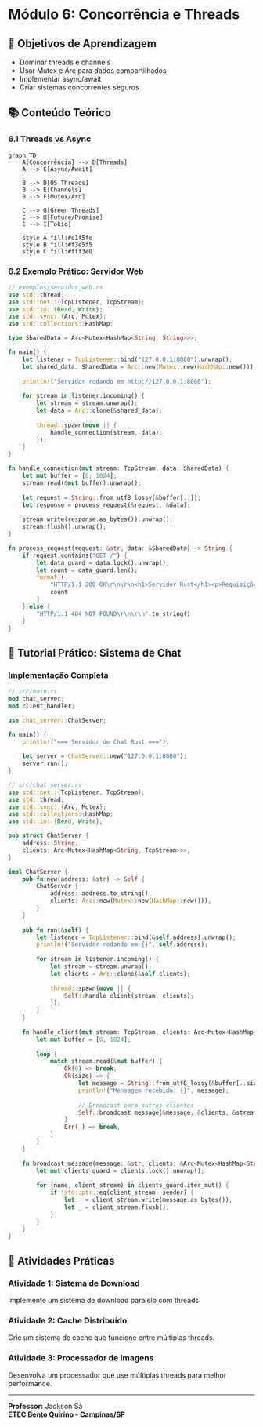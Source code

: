 # Módulo 6: Concorrência e Threads

## 🎯 Objetivos de Aprendizagem

- Dominar threads e channels
- Usar Mutex e Arc para dados compartilhados
- Implementar async/await
- Criar sistemas concorrentes seguros

## 📚 Conteúdo Teórico

### 6.1 Threads vs Async

```mermaid
graph TD
    A[Concorrência] --> B[Threads]
    A --> C[Async/Await]
    
    B --> D[OS Threads]
    B --> E[Channels]
    B --> F[Mutex/Arc]
    
    C --> G[Green Threads]
    C --> H[Future/Promise]
    C --> I[Tokio]
    
    style A fill:#e1f5fe
    style B fill:#f3e5f5
    style C fill:#fff3e0
```

### 6.2 Exemplo Prático: Servidor Web

```rust
// exemplos/servidor_web.rs
use std::thread;
use std::net::{TcpListener, TcpStream};
use std::io::{Read, Write};
use std::sync::{Arc, Mutex};
use std::collections::HashMap;

type SharedData = Arc<Mutex<HashMap<String, String>>>;

fn main() {
    let listener = TcpListener::bind("127.0.0.1:8080").unwrap();
    let shared_data: SharedData = Arc::new(Mutex::new(HashMap::new()));
    
    println!("Servidor rodando em http://127.0.0.1:8080");
    
    for stream in listener.incoming() {
        let stream = stream.unwrap();
        let data = Arc::clone(&shared_data);
        
        thread::spawn(move || {
            handle_connection(stream, data);
        });
    }
}

fn handle_connection(mut stream: TcpStream, data: SharedData) {
    let mut buffer = [0; 1024];
    stream.read(&mut buffer).unwrap();
    
    let request = String::from_utf8_lossy(&buffer[..]);
    let response = process_request(&request, &data);
    
    stream.write(response.as_bytes()).unwrap();
    stream.flush().unwrap();
}

fn process_request(request: &str, data: &SharedData) -> String {
    if request.contains("GET /") {
        let data_guard = data.lock().unwrap();
        let count = data_guard.len();
        format!(
            "HTTP/1.1 200 OK\r\n\r\n<h1>Servidor Rust</h1><p>Requisições: {}</p>",
            count
        )
    } else {
        "HTTP/1.1 404 NOT FOUND\r\n\r\n".to_string()
    }
}
```

## 🎯 Tutorial Prático: Sistema de Chat

### Implementação Completa

```rust
// src/main.rs
mod chat_server;
mod client_handler;

use chat_server::ChatServer;

fn main() {
    println!("=== Servidor de Chat Rust ===");
    
    let server = ChatServer::new("127.0.0.1:8080");
    server.run();
}
```

```rust
// src/chat_server.rs
use std::net::{TcpListener, TcpStream};
use std::thread;
use std::sync::{Arc, Mutex};
use std::collections::HashMap;
use std::io::{Read, Write};

pub struct ChatServer {
    address: String,
    clients: Arc<Mutex<HashMap<String, TcpStream>>>,
}

impl ChatServer {
    pub fn new(address: &str) -> Self {
        ChatServer {
            address: address.to_string(),
            clients: Arc::new(Mutex::new(HashMap::new())),
        }
    }
    
    pub fn run(&self) {
        let listener = TcpListener::bind(&self.address).unwrap();
        println!("Servidor rodando em {}", self.address);
        
        for stream in listener.incoming() {
            let stream = stream.unwrap();
            let clients = Arc::clone(&self.clients);
            
            thread::spawn(move || {
                Self::handle_client(stream, clients);
            });
        }
    }
    
    fn handle_client(mut stream: TcpStream, clients: Arc<Mutex<HashMap<String, TcpStream>>>) {
        let mut buffer = [0; 1024];
        
        loop {
            match stream.read(&mut buffer) {
                Ok(0) => break,
                Ok(size) => {
                    let message = String::from_utf8_lossy(&buffer[..size]);
                    println!("Mensagem recebida: {}", message);
                    
                    // Broadcast para outros clientes
                    Self::broadcast_message(&message, &clients, &stream);
                }
                Err(_) => break,
            }
        }
    }
    
    fn broadcast_message(message: &str, clients: &Arc<Mutex<HashMap<String, TcpStream>>>, sender: &TcpStream) {
        let mut clients_guard = clients.lock().unwrap();
        
        for (name, client_stream) in clients_guard.iter_mut() {
            if !std::ptr::eq(client_stream, sender) {
                let _ = client_stream.write(message.as_bytes());
                let _ = client_stream.flush();
            }
        }
    }
}
```

## 🎯 Atividades Práticas

### Atividade 1: Sistema de Download
Implemente um sistema de download paralelo com threads.

### Atividade 2: Cache Distribuído
Crie um sistema de cache que funcione entre múltiplas threads.

### Atividade 3: Processador de Imagens
Desenvolva um processador que use múltiplas threads para melhor performance.

---

**Professor:** Jackson Sá  
**ETEC Bento Quirino - Campinas/SP**
